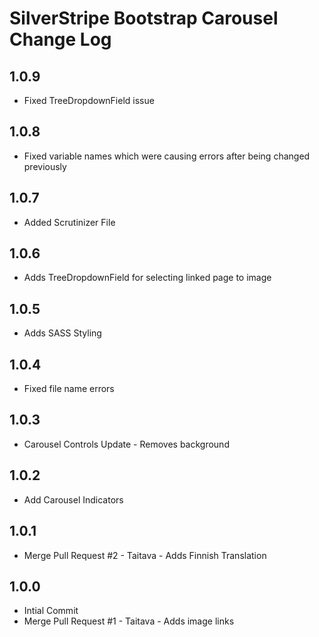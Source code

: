 # SilverStripe Bootstrap Carousel Change Log

## 1.0.9
* Fixed TreeDropdownField issue

## 1.0.8
* Fixed variable names which were causing errors after being changed previously

## 1.0.7
* Added Scrutinizer File

## 1.0.6
* Adds TreeDropdownField for selecting linked page to image

## 1.0.5
* Adds SASS Styling

## 1.0.4
* Fixed file name errors

## 1.0.3
* Carousel Controls Update - Removes background

## 1.0.2
* Add Carousel Indicators

## 1.0.1
* Merge Pull Request #2 - Taitava - Adds Finnish Translation

## 1.0.0
* Intial Commit
* Merge Pull Request #1 - Taitava - Adds image links
